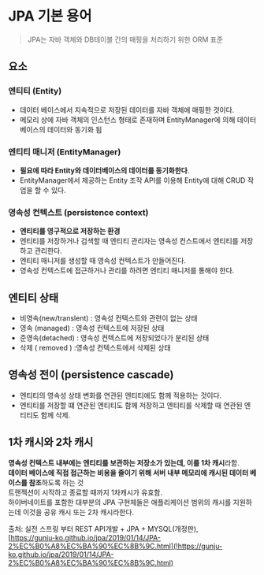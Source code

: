 # JPA 기본 용어
> JPA는 자바 객체와 DB테이블 간의 매핑을 처리하기 위한 ORM 표준

## 요소

### 엔티티 (Entity)

- 데이터 베이스에서 지속적으로 저장된 데이터를 자바 객체에 매핑한 것이다.   
- 메모리 상에 자바 객체의 인스턴스 형태로 존재하며 EntityManager에 의해 데이터 베이스의 데이터와 동기화 됨   

### 엔티티 매니저 (EntityManager)

- **필요에 따라 Entity와 데이터베이스의 데이터를 동기화한다**.   
- EntityManager에서 제공하는 Entity 조작 API를 이용해 Entity에 대해 CRUD 작업을 할 수 있다.    

### 영속성 컨텍스트 (persistence context)

- **엔티티를 영구적으로 저장하는 환경**    
- 엔티티를 저장하거나 검색할 때 엔티티 관리자는 영속성 컨스트에서 엔티티를 저장하고 관리한다.    
- 엔티티 매니저를 생성할 때 영속성 컨텍스트가 만들어진다.   
- 영속성 컨텍스트에 접근하거나 관리를 하려면 엔티티 매니저를 통해야 한다.   

## 엔티티 상태

- 비영속(new/translent) : 영속성 컨텍스트와 관련이 없는 상태     
- 영속 (managed) : 영속성 컨텍스트에 저장된 상태     
- 준영속(detached) : 영속성 컨텍스트에 저장되었다가 분리된 상태     
- 삭제 ( removed ) :영속성 컨텍스트에서 삭제된 상태     

## 영속성 전이 (persistence cascade)

- 엔티티의 영속성 상태 변화를 연관된 엔티티에도 함께 적용하는 것이다.     
- 엔티티를 저장할 떄 연관된 엔티티도 함께 저장하고 엔티티를 삭제할 때 연관된 엔티티도 함께 삭제.     

## 1차 캐시와 2차 캐시

**영속성 컨텍스트 내부에는 엔티티를 보관하는 저장소가 있는데, 이를 1차 캐시**라함.    
**데이터 베이스에 직접 접근하는 비용을 줄이기 위해 서버 내부 메모리에 캐시된 데이터 베이스를 참조**하도록 하는 것   
트랜젝션이 시작하고 종료할 때까지 1차캐시가 유효함.    
하이버네이트를 포함한 대부분의 JPA 구현체들은 애플리케이션 범위의 캐시를 지원하는데 이것을 공유 캐시 또는 2차 캐시라한다.    



출처: 실전 스프링 부터 REST API개발 + JPA + MYSQL(개정판),   
[https://gunju-ko.github.io/jpa/2019/01/14/JPA-2%EC%B0%A8%EC%BA%90%EC%8B%9C.html](!https://gunju-ko.github.io/jpa/2019/01/14/JPA-2%EC%B0%A8%EC%BA%90%EC%8B%9C.html)